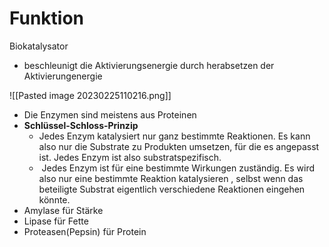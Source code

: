 # Funktion
Biokatalysator
- beschleunigt die Aktivierungsenergie durch herabsetzen der Aktivierungenergie

![[Pasted image 20230225110216.png]]

- Die Enzymen sind meistens aus Proteinen
- **Schlüssel-Schloss-Prinzip**
	- Jedes Enzym katalysiert nur ganz bestimmte Reaktionen. Es kann also nur die Substrate zu Produkten umsetzen, für die es angepasst ist. Jedes Enzym ist also substratspezifisch.
	-  Jedes Enzym ist für eine bestimmte Wirkungen zuständig. Es wird also nur eine bestimmte Reaktion katalysieren , selbst wenn das beteiligte Substrat eigentlich verschiedene Reaktionen eingehen könnte.
- Amylase für Stärke
- Lipase für Fette
- Proteasen(Pepsin) für Protein